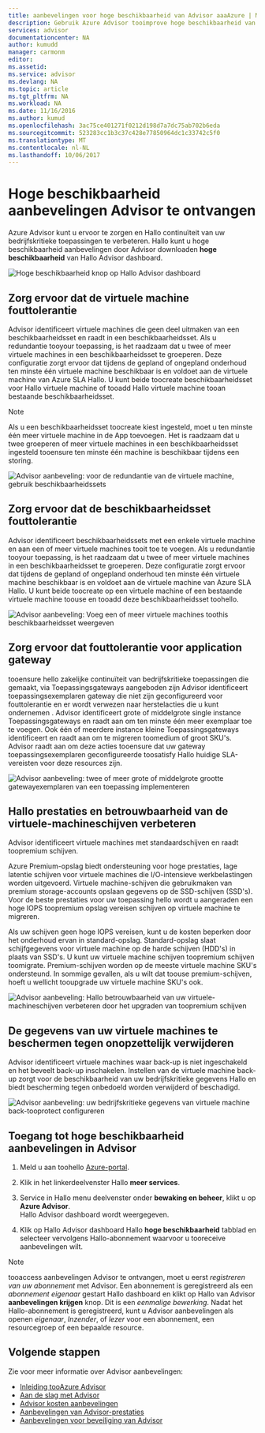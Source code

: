 ```yaml
---
title: aanbevelingen voor hoge beschikbaarheid van Advisor aaaAzure | Microsoft Docs
description: Gebruik Azure Advisor tooimprove hoge beschikbaarheid van uw Azure-implementaties.
services: advisor
documentationcenter: NA
author: kumudd
manager: carmonm
editor: 
ms.assetid: 
ms.service: advisor
ms.devlang: NA
ms.topic: article
ms.tgt_pltfrm: NA
ms.workload: NA
ms.date: 11/16/2016
ms.author: kumud
ms.openlocfilehash: 3ac75ce401271f0212d198d7a7dc75ab702b6eda
ms.sourcegitcommit: 523283cc1b3c37c428e77850964dc1c33742c5f0
ms.translationtype: MT
ms.contentlocale: nl-NL
ms.lasthandoff: 10/06/2017
---
```

# <a name="advisor-high-availability-recommendations"></a>Hoge beschikbaarheid aanbevelingen Advisor te ontvangen

Azure Advisor kunt u ervoor te zorgen en Hallo continuïteit van uw bedrijfskritieke toepassingen te verbeteren. Hallo kunt u hoge beschikbaarheid aanbevelingen door Advisor downloaden **hoge beschikbaarheid** van Hallo Advisor dashboard.

![Hoge beschikbaarheid knop op Hallo Advisor dashboard](./media/advisor-high-availability-recommendations/advisor-high-availability-tab.png)


## <a name="ensure-virtual-machine-fault-tolerance"></a>Zorg ervoor dat de virtuele machine fouttolerantie

Advisor identificeert virtuele machines die geen deel uitmaken van een beschikbaarheidsset en raadt in een beschikbaarheidsset. Als u redundantie tooyour toepassing, is het raadzaam dat u twee of meer virtuele machines in een beschikbaarheidsset te groeperen. Deze configuratie zorgt ervoor dat tijdens de gepland of ongepland onderhoud ten minste één virtuele machine beschikbaar is en voldoet aan de virtuele machine van Azure SLA Hallo. U kunt beide toocreate beschikbaarheidsset voor Hallo virtuele machine of tooadd Hallo virtuele machine tooan bestaande beschikbaarheidsset.

> [!NOTE]
> Als u een beschikbaarheidsset toocreate kiest ingesteld, moet u ten minste één meer virtuele machine in de App toevoegen. Het is raadzaam dat u twee groeperen of meer virtuele machines in een beschikbaarheidsset ingesteld tooensure ten minste één machine is beschikbaar tijdens een storing.

![Advisor aanbeveling: voor de redundantie van de virtuele machine, gebruik beschikbaarheidssets](./media/advisor-high-availability-recommendations/advisor-high-availability-create-availability-set.png)

## <a name="ensure-availability-set-fault-tolerance"></a>Zorg ervoor dat de beschikbaarheidsset fouttolerantie 

Advisor identificeert beschikbaarheidssets met een enkele virtuele machine en aan een of meer virtuele machines tooit toe te voegen. Als u redundantie tooyour toepassing, is het raadzaam dat u twee of meer virtuele machines in een beschikbaarheidsset te groeperen. Deze configuratie zorgt ervoor dat tijdens de gepland of ongepland onderhoud ten minste één virtuele machine beschikbaar is en voldoet aan de virtuele machine van Azure SLA Hallo. U kunt beide toocreate op een virtuele machine of een bestaande virtuele machine toouse en tooadd deze beschikbaarheidsset toohello.  

![Advisor aanbeveling: Voeg een of meer virtuele machines toothis beschikbaarheidsset weergeven](./media/advisor-high-availability-recommendations/advisor-high-availability-add-vm-to-availability-set.png)


## <a name="ensure-application-gateway-fault-tolerance"></a>Zorg ervoor dat fouttolerantie voor application gateway
tooensure hello zakelijke continuïteit van bedrijfskritieke toepassingen die gemaakt, via Toepassingsgateways aangeboden zijn Advisor identificeert toepassingsexemplaren gateway die niet zijn geconfigureerd voor fouttolerantie en er wordt verwezen naar herstelacties die u kunt ondernemen . Advisor identificeert grote of middelgrote single instance Toepassingsgateways en raadt aan om ten minste één meer exemplaar toe te voegen. Ook één of meerdere instance kleine Toepassingsgateways identificeert en raadt aan om te migreren toomedium of groot SKU's. Advisor raadt aan om deze acties tooensure dat uw gateway toepassingsexemplaren geconfigureerde toosatisfy Hallo huidige SLA-vereisten voor deze resources zijn.

![Advisor aanbeveling: twee of meer grote of middelgrote grootte gatewayexemplaren van een toepassing implementeren](./media/advisor-high-availability-recommendations/advisor-high-availability-application-gateway.png)

## <a name="improve-hello-performance-and-reliability-of-virtual-machine-disks"></a>Hallo prestaties en betrouwbaarheid van de virtuele-machineschijven verbeteren

Advisor identificeert virtuele machines met standaardschijven en raadt toopremium schijven.
 
Azure Premium-opslag biedt ondersteuning voor hoge prestaties, lage latentie schijven voor virtuele machines die I/O-intensieve werkbelastingen worden uitgevoerd. Virtuele machine-schijven die gebruikmaken van premium storage-accounts opslaan gegevens op de SSD-schijven (SSD's). Voor de beste prestaties voor uw toepassing hello wordt u aangeraden een hoge IOPS toopremium opslag vereisen schijven op virtuele machine te migreren. 

Als uw schijven geen hoge IOPS vereisen, kunt u de kosten beperken door het onderhoud ervan in standard-opslag. Standard-opslag slaat schijfgegevens voor virtuele machine op de harde schijven (HDD's) in plaats van SSD's. U kunt uw virtuele machine schijven toopremium schijven toomigrate. Premium-schijven worden op de meeste virtuele machine SKU's ondersteund. In sommige gevallen, als u wilt dat toouse premium-schijven, hoeft u wellicht tooupgrade uw virtuele machine SKU's ook.

![Advisor aanbeveling: Hallo betrouwbaarheid van uw virtuele-machineschijven verbeteren door het upgraden van toopremium schijven](./media/advisor-high-availability-recommendations/advisor-high-availability-upgrade-to-premium-disks.png)

## <a name="protect-your-virtual-machine-data-from-accidental-deletion"></a>De gegevens van uw virtuele machines te beschermen tegen onopzettelijk verwijderen
Advisor identificeert virtuele machines waar back-up is niet ingeschakeld en het beveelt back-up inschakelen. Instellen van de virtuele machine back-up zorgt voor de beschikbaarheid van uw bedrijfskritieke gegevens Hallo en biedt bescherming tegen onbedoeld worden verwijderd of beschadigd.

![Advisor aanbeveling: uw bedrijfskritieke gegevens van virtuele machine back-tooprotect configureren](./media/advisor-high-availability-recommendations/advisor-high-availability-virtual-machine-backup.png)

## <a name="access-high-availability-recommendations-in-advisor"></a>Toegang tot hoge beschikbaarheid aanbevelingen in Advisor

1. Meld u aan toohello [Azure-portal](https://portal.azure.com).

2. Klik in het linkerdeelvenster Hallo **meer services**.

3. Service in Hallo menu deelvenster onder **bewaking en beheer**, klikt u op **Azure Advisor**.  
 Hallo Advisor dashboard wordt weergegeven.

4. Klik op Hallo Advisor dashboard Hallo **hoge beschikbaarheid** tabblad en selecteer vervolgens Hallo-abonnement waarvoor u tooreceive aanbevelingen wilt.

> [!NOTE]
> tooaccess aanbevelingen Advisor te ontvangen, moet u eerst *registreren van uw abonnement* met Advisor. Een abonnement is geregistreerd als een *abonnement eigenaar* gestart Hallo dashboard en klikt op Hallo van Advisor **aanbevelingen krijgen** knop. Dit is een *eenmalige bewerking*. Nadat het Hallo-abonnement is geregistreerd, kunt u Advisor aanbevelingen als openen *eigenaar*, *Inzender*, of *lezer* voor een abonnement, een resourcegroep of een bepaalde resource.

## <a name="next-steps"></a>Volgende stappen

Zie voor meer informatie over Advisor aanbevelingen:
* [Inleiding tooAzure Advisor](advisor-overview.md)
* [Aan de slag met Advisor](advisor-get-started.md)
* [Advisor kosten aanbevelingen](advisor-performance-recommendations.md)
* [Aanbevelingen van Advisor-prestaties](advisor-performance-recommendations.md)
* [Aanbevelingen voor beveiliging van Advisor](advisor-security-recommendations.md)

